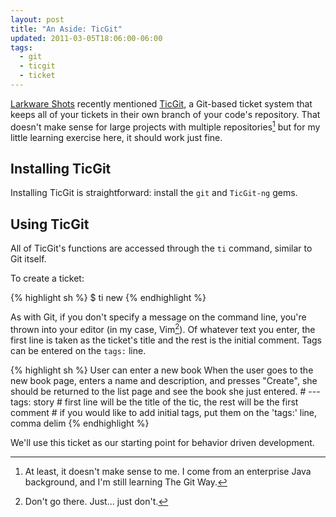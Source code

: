 ```yaml
---
layout: post
title: "An Aside: TicGit"
updated: 2011-03-05T18:06:00-06:00
tags:
  - git
  - ticgit
  - ticket
---
```

[Larkware Shots](http://larkware.com/shots) recently mentioned
[TicGit](https://github.com/jeffWelling/ticgit), a Git-based ticket system that keeps all of your
tickets in their own branch of your code's repository. That doesn't make sense for large projects
with multiple repositories[^fn1] but for my little learning exercise here, it should work just fine.

## Installing TicGit

Installing TicGit is straightforward: install the `git` and `TicGit-ng` gems.

## Using TicGit

All of TicGit's functions are accessed through the `ti` command, similar to Git itself.

To create a ticket:

{% highlight sh %}
    $ ti new
{% endhighlight %}

As with Git, if you don't specify a message on the command line, you're thrown into your
editor (in my case, Vim[^fn2]). Of whatever text you enter, the first line is taken as
the ticket's title and the rest is the initial comment. Tags can be entered on the `tags:` line.

{% highlight sh %}
    User can enter a new book
    When the user goes to the new book page, enters a name and description, and
    presses "Create", she should be returned to the list page and see the book
    she just entered.
    # ---
    tags: story
    # first line will be the title of the tic, the rest will be the first comment
    # if you would like to add initial tags, put them on the 'tags:' line, comma delim
{% endhighlight %}

We'll use this ticket as our starting point for behavior driven development.

[^fn1]: At least, it doesn't make sense to me. I come from an enterprise Java background,
        and I'm still learning The Git Way.

[^fn2]: Don't go there. Just... just don't.
